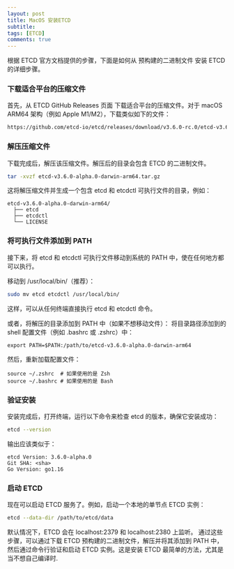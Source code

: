 ```yaml
---
layout: post
title: MacOS 安装ETCD
subtitle: 
tags: [ETCD]
comments: true
---  
```


根据 ETCD 官方文档提供的步骤，下面是如何从 预构建的二进制文件 安装 ETCD 的详细步骤。

### 下载适合平台的压缩文件

首先，从 ETCD GitHub Releases 页面 下载适合平台的压缩文件。对于 macOS ARM64 架构（例如 Apple M1/M2），下载类似如下的文件：

```bash
https://github.com/etcd-io/etcd/releases/download/v3.6.0-rc.0/etcd-v3.6.0-rc.0-darwin-arm64.zip
```

### 解压压缩文件

下载完成后，解压该压缩文件。解压后的目录会包含 ETCD 的二进制文件。

```bash
tar -xvzf etcd-v3.6.0-alpha.0-darwin-arm64.tar.gz
```
这将解压缩文件并生成一个包含 etcd 和 etcdctl 可执行文件的目录，例如：

```shell
etcd-v3.6.0-alpha.0-darwin-arm64/
  ├── etcd
  ├── etcdctl
  └── LICENSE
```

### 将可执行文件添加到 PATH

接下来，将 etcd 和 etcdctl 可执行文件移动到系统的 PATH 中，使在任何地方都可以执行。

移动到 /usr/local/bin/（推荐）：

```bash
sudo mv etcd etcdctl /usr/local/bin/
```
这样，可以从任何终端直接执行 etcd 和 etcdctl 命令。

或者，将解压的目录添加到 PATH 中（如果不想移动文件）： 将目录路径添加到的 shell 配置文件（例如 .bashrc 或 .zshrc）中：

```shell
export PATH=$PATH:/path/to/etcd-v3.6.0-alpha.0-darwin-arm64
```
然后，重新加载配置文件：

```shell
source ~/.zshrc  # 如果使用的是 Zsh
source ~/.bashrc # 如果使用的是 Bash
```

### 验证安装

安装完成后，打开终端，运行以下命令来检查 etcd 的版本，确保它安装成功：

```bash
etcd --version
```
输出应该类似于：

```shell
etcd Version: 3.6.0-alpha.0
Git SHA: <sha>
Go Version: go1.16
```

### 启动 ETCD

现在可以启动 ETCD 服务了。例如，启动一个本地的单节点 ETCD 实例：

```bash
etcd --data-dir /path/to/etcd/data
```

默认情况下，ETCD 会在 localhost:2379 和 localhost:2380 上监听。
通过这些步骤，可以通过下载 ETCD 预构建的二进制文件，解压并将其添加到 PATH 中，然后通过命令行验证和启动 ETCD 实例。这是安装 ETCD 最简单的方法，尤其是当不想自己编译时.